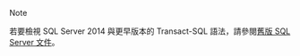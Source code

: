 > [!Note]
> 若要檢視 SQL Server 2014 與更早版本的 Transact-SQL 語法，請參閱[舊版 SQL Server 文件](../sql-server/previous-versions-sql-server.md?view=sql-server-2016)。